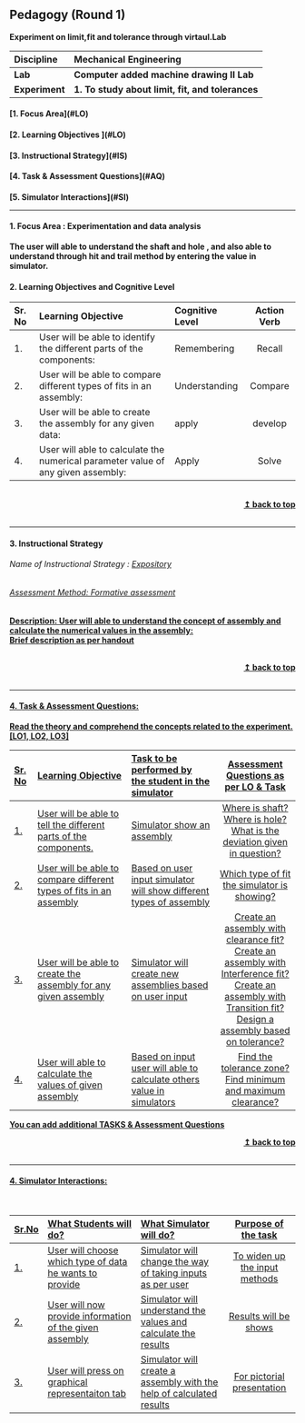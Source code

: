 ## Pedagogy (Round 1)
<p align="center">

<b> Experiment on limit,fit and tolerance through virtaul.Lab  <a name="top"></a> <br>
</p>

<b>Discipline | <b>Mechanical Engineering
:--|:--|
<b> Lab | <b>Computer added machine drawing II Lab
<b> Experiment|     <b>1. To study about limit, fit, and tolerances


<h4> [1. Focus Area](#LO)
<h4> [2. Learning Objectives ](#LO)
<h4> [3. Instructional Strategy](#IS)
<h4> [4. Task & Assessment Questions](#AQ)
<h4> [5. Simulator Interactions](#SI)
<hr>

<a name="LO"></a>
#### 1. Focus Area : Experimentation and data analysis
The user will able to understand the shaft and hole , and also able to understand through hit and trail method by entering the value in simulator.

#### 2. Learning Objectives and Cognitive Level


Sr. No |	Learning Objective	| Cognitive Level | Action Verb
:--|:--|:--|:-:
1.| User will be able to identify the different parts of the components: | Remembering|Recall
2.| User will be able to compare different types of fits in an assembly: | Understanding  |Compare
3.| User will be able to create the assembly for any given data:| apply | develop
4.|User will able to calculate the numerical parameter value of any given assembly: | Apply | Solve


<br/>
<div align="right">
    <b><a href="#top">↥ back to top</a></b>
</div>
<br/>
<hr>

<a name="IS"></a>
#### 3. Instructional Strategy
###### Name of Instructional Strategy  :    <u> Expository
###### Assessment Method: Formative assessment

<u> <b>Description: </b>User will able to understand the concept of assembly and calculate the numerical values in the assembly: </u>
<br>
 Brief description as per handout

<br/>
<div align="right">
    <b><a href="#top">↥ back to top</a></b>
</div>
<br/>
<hr>

<a name="AQ"></a>
#### 4. Task & Assessment Questions:

Read the theory and comprehend the concepts related to the experiment. [LO1, LO2, LO3]
<br>

Sr. No |	Learning Objective	| Task to be performed by <br> the student  in the simulator | Assessment Questions as per LO & Task
:--|:--|:--|:-:
1.| User will be able to tell the different parts of the components. | Simulator show an assembly | Where is shaft? <br> Where is hole? <br> What is the deviation given in question?
2.| User will be able to compare different types of fits in an assembly | Based on user input simulator will show different types of assembly | Which type of fit the simulator is showing? 
3.| User will be able to create the assembly for any given assembly | Simulator will create new assemblies based on user input | Create an assembly with clearance fit?<br> Create an assembly with Interference fit? <br> Create an assembly with Transition fit? <br>Design a assembly based on tolerance?
4.| User will able to calculate the values of given assembly | Based on input user will able to calculate others value in simulators | Find the tolerance zone? <br>Find minimum and maximum clearance?

 <u> You can add additional TASKS & Assessment Questions <u>
<br/>
<div align="right">
    <b><a href="#top">↥ back to top</a></b>
</div>
<br/>
<hr>

<a name="SI"></a>

#### 4. Simulator Interactions:
<br>

Sr.No | What Students will do? |	What Simulator will do?	| Purpose of the task
:--|:--|:--|:--:
1.| User will choose which type of data he wants to provide | Simulator will change the way of taking inputs as per user | To widen up the input methods
2.|User will now provide information of the given assembly | Simulator will understand the values and calculate the results | Results will be shows
3.| User will press on graphical representaiton tab | Simulator will create a assembly with the help of calculated results | For pictorial presentation
